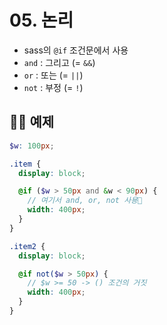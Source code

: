 # 05. 논리

- sass의 `@if` 조건문에서 사용
- `and` : 그리고 (= `&&`)
- `or` : 또는 (= `||`)
- `not` : 부정 (= `!`)

## 👩‍💻 예제

```scss
$w: 100px;

.item {
  display: block;

  @if ($w > 50px and &w < 90px) {
    // 여기서 and, or, not 사용
    width: 400px;
  }
}

.item2 {
  display: block;

  @if not($w > 50px) {
    // $w >= 50 -> () 조건의 거짓
    width: 400px;
  }
}
```
